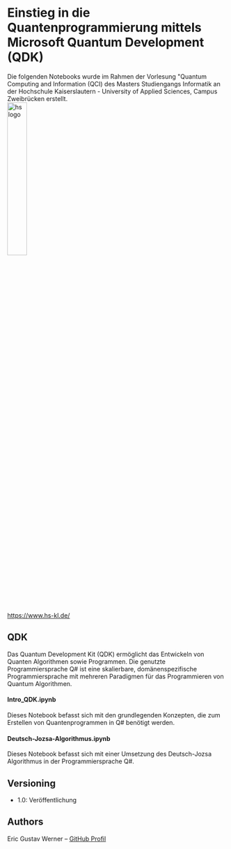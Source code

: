 # Einstieg in die Quantenprogrammierung mittels Microsoft Quantum Development (QDK)

Die folgenden Notebooks wurde im Rahmen der Vorlesung "Quantum Computing and Information  (QCI) des Masters Studiengangs Informatik an der Hochschule Kaiserslautern - University of Applied Sciences, Campus Zweibrücken erstellt.<br>
<img src="https://user-images.githubusercontent.com/24352711/60571868-a1554d00-9d74-11e9-9756-7f3cd473cdfe.png" alt="hs logo" width="30%"/><br>
https://www.hs-kl.de/

## QDK

Das Quantum Development Kit (QDK) ermöglicht das Entwickeln von Quanten Algorithmen sowie Programmen. Die genutzte Programmiersprache Q# ist eine skalierbare, domänenspezifische Programmiersprache mit mehreren Paradigmen für das Programmieren von Quantum Algorithmen.

#### Intro_QDK.ipynb
Dieses Notebook befasst sich mit den grundlegenden Konzepten, die zum Erstellen von Quantenprogrammen in Q# benötigt werden.

#### Deutsch-Jozsa-Algorithmus.ipynb
Dieses Notebook befasst sich mit einer Umsetzung des Deutsch-Jozsa Algorithmus in der Programmiersprache Q#.

## Versioning
* 1.0: Veröffentlichung

## Authors
   Eric Gustav Werner – [GitHub Profil](https://github.com/Gruschtel)
